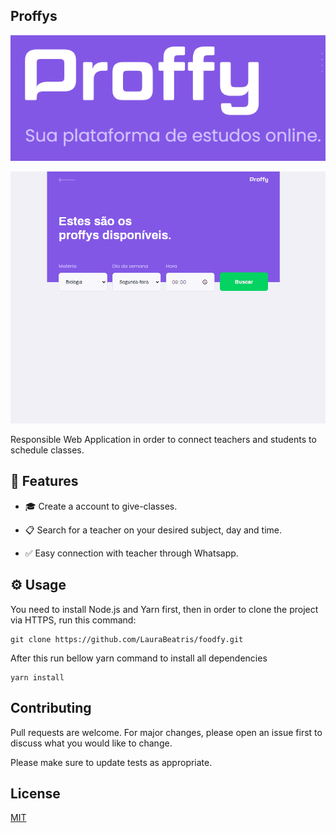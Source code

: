 ## Proffys

![](https://github.com/gabrielCesarino/proffy-react/blob/master/github/logo.PNG)

![Search Teachers Demo](github/teacher-search.gif)

Responsible Web Application in order to connect teachers and students to schedule classes.


## 🚀 Features

- :mortar_board: Create a account to give-classes.

- :clipboard: Search for a teacher on your desired subject, day and time.

- :white_check_mark: Easy connection with teacher through Whatsapp.


## ⚙️ Usage


You need to install Node.js and Yarn first, then in order to clone the project via HTTPS, run this command:
```
git clone https://github.com/LauraBeatris/foodfy.git
```
After this run bellow yarn command to install all dependencies

```
yarn install
```

## Contributing
Pull requests are welcome. For major changes, please open an issue first to discuss what you would like to change.

Please make sure to update tests as appropriate.

## License
[MIT](https://choosealicense.com/licenses/mit/)
